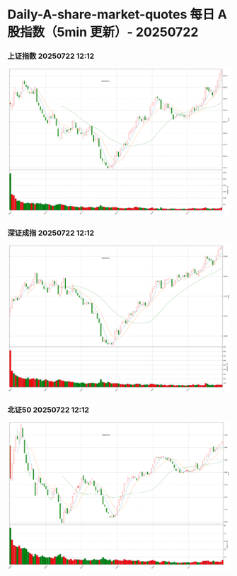 
# Daily-A-share-market-quotes 每日 A 股指数（5min 更新）- 20250722

### 上证指数 20250722 12:12
![](./fig/2025/7/20250722-sh000001.png)

### 深证成指 20250722 12:12
![](./fig/2025/7/20250722-sz399001.png)

### 北证50 20250722 12:12
![](./fig/2025/7/20250722-bj899050.png)
